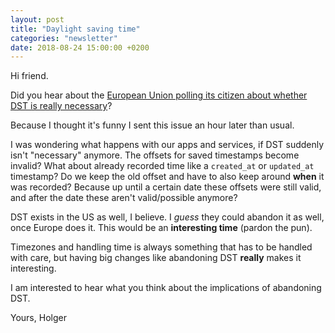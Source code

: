 ```yaml
---
layout: post
title: "Daylight saving time"
categories: "newsletter"
date: 2018-08-24 15:00:00 +0200
---
```


Hi friend.

Did you hear about the [European Union polling its citizen about whether DST is really necessary](https://www.theverge.com/2018/7/5/17536400/european-union-polling-citizens-daylight-saving-time-necessary)?

Because I  thought it's funny I sent this issue an hour later than usual.

I was wondering what happens with our apps and services, if DST suddenly isn't "necessary" anymore. The offsets for saved timestamps become invalid?
What about already recorded time like a `created_at` or `updated_at` timestamp? Do we keep the old offset and have to also keep around **when** it was recorded? Because up until a certain date these offsets were still valid, and after the date these aren't valid/possible anymore?

DST exists in the US as well, I believe. I _guess_ they could abandon it as well, once Europe does it. This would be an **interesting time** (pardon the pun).

Timezones and handling time is always something that has to be handled with care, but having big changes like abandoning DST **really** makes it interesting.

I am interested to hear what you think about the implications of abandoning DST.

Yours,
Holger